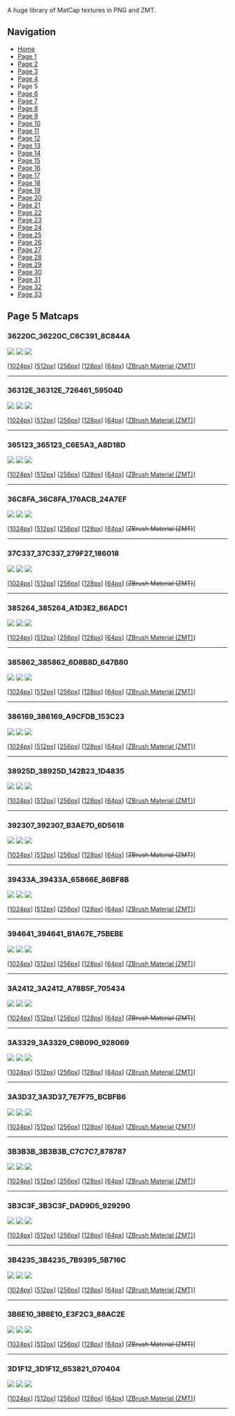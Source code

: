 A huge library of MatCap textures in PNG and ZMT.


## Navigation
* [Home](/)
* [Page 1](PAGE-1.md)
* [Page 2](PAGE-2.md)
* [Page 3](PAGE-3.md)
* [Page 4](PAGE-4.md)
* Page 5
* [Page 6](PAGE-6.md)
* [Page 7](PAGE-7.md)
* [Page 8](PAGE-8.md)
* [Page 9](PAGE-9.md)
* [Page 10](PAGE-10.md)
* [Page 11](PAGE-11.md)
* [Page 12](PAGE-12.md)
* [Page 13](PAGE-13.md)
* [Page 14](PAGE-14.md)
* [Page 15](PAGE-15.md)
* [Page 16](PAGE-16.md)
* [Page 17](PAGE-17.md)
* [Page 18](PAGE-18.md)
* [Page 19](PAGE-19.md)
* [Page 20](PAGE-20.md)
* [Page 21](PAGE-21.md)
* [Page 22](PAGE-22.md)
* [Page 23](PAGE-23.md)
* [Page 24](PAGE-24.md)
* [Page 25](PAGE-25.md)
* [Page 26](PAGE-26.md)
* [Page 27](PAGE-27.md)
* [Page 28](PAGE-28.md)
* [Page 29](PAGE-29.md)
* [Page 30](PAGE-30.md)
* [Page 31](PAGE-31.md)
* [Page 32](PAGE-32.md)
* [Page 33](PAGE-33.md)
## Page 5 Matcaps
### 36220C_36220C_C6C391_8C844A
![](preview/36220C_36220C_C6C391_8C844A-preview.png)
![](thumbnail/36220C_36220C_C6C391_8C844A.jpg)
![](palette/36220C_36220C_C6C391_8C844A-palette.png)

[[1024px](https://github.com/nidorx/matcaps/raw/master/1024/36220C_36220C_C6C391_8C844A.png)]
[[512px](https://github.com/nidorx/matcaps/raw/master/512/36220C_36220C_C6C391_8C844A-512px.png)]
[[256px](https://github.com/nidorx/matcaps/raw/master/256/36220C_36220C_C6C391_8C844A-256px.png)]
[[128px](https://github.com/nidorx/matcaps/raw/master/128/36220C_36220C_C6C391_8C844A-128px.png)]
[[64px](https://github.com/nidorx/matcaps/raw/master/64/36220C_36220C_C6C391_8C844A-64px.png)]
[[ZBrush Material (ZMT)](https://github.com/nidorx/matcaps/raw/master/zmt/36220C_36220C_C6C391_8C844A.zmt)]

---
### 36312E_36312E_726461_59504D
![](preview/36312E_36312E_726461_59504D-preview.png)
![](thumbnail/36312E_36312E_726461_59504D.jpg)
![](palette/36312E_36312E_726461_59504D-palette.png)

[[1024px](https://github.com/nidorx/matcaps/raw/master/1024/36312E_36312E_726461_59504D.png)]
[[512px](https://github.com/nidorx/matcaps/raw/master/512/36312E_36312E_726461_59504D-512px.png)]
[[256px](https://github.com/nidorx/matcaps/raw/master/256/36312E_36312E_726461_59504D-256px.png)]
[[128px](https://github.com/nidorx/matcaps/raw/master/128/36312E_36312E_726461_59504D-128px.png)]
[[64px](https://github.com/nidorx/matcaps/raw/master/64/36312E_36312E_726461_59504D-64px.png)]
[[ZBrush Material (ZMT)](https://github.com/nidorx/matcaps/raw/master/zmt/36312E_36312E_726461_59504D.zmt)]

---
### 365123_365123_C6E5A3_A8D18D
![](preview/365123_365123_C6E5A3_A8D18D-preview.png)
![](thumbnail/365123_365123_C6E5A3_A8D18D.jpg)
![](palette/365123_365123_C6E5A3_A8D18D-palette.png)

[[1024px](https://github.com/nidorx/matcaps/raw/master/1024/365123_365123_C6E5A3_A8D18D.png)]
[[512px](https://github.com/nidorx/matcaps/raw/master/512/365123_365123_C6E5A3_A8D18D-512px.png)]
[[256px](https://github.com/nidorx/matcaps/raw/master/256/365123_365123_C6E5A3_A8D18D-256px.png)]
[[128px](https://github.com/nidorx/matcaps/raw/master/128/365123_365123_C6E5A3_A8D18D-128px.png)]
[[64px](https://github.com/nidorx/matcaps/raw/master/64/365123_365123_C6E5A3_A8D18D-64px.png)]
[[ZBrush Material (ZMT)](https://github.com/nidorx/matcaps/raw/master/zmt/365123_365123_C6E5A3_A8D18D.zmt)]

---
### 36C8FA_36C8FA_176ACB_24A7EF
![](preview/36C8FA_36C8FA_176ACB_24A7EF-preview.png)
![](thumbnail/36C8FA_36C8FA_176ACB_24A7EF.jpg)
![](palette/36C8FA_36C8FA_176ACB_24A7EF-palette.png)

[[1024px](https://github.com/nidorx/matcaps/raw/master/1024/36C8FA_36C8FA_176ACB_24A7EF.png)]
[[512px](https://github.com/nidorx/matcaps/raw/master/512/36C8FA_36C8FA_176ACB_24A7EF-512px.png)]
[[256px](https://github.com/nidorx/matcaps/raw/master/256/36C8FA_36C8FA_176ACB_24A7EF-256px.png)]
[[128px](https://github.com/nidorx/matcaps/raw/master/128/36C8FA_36C8FA_176ACB_24A7EF-128px.png)]
[[64px](https://github.com/nidorx/matcaps/raw/master/64/36C8FA_36C8FA_176ACB_24A7EF-64px.png)]
[~~ZBrush Material (ZMT)~~]

---
### 37C337_37C337_279F27_186018
![](preview/37C337_37C337_279F27_186018-preview.png)
![](thumbnail/37C337_37C337_279F27_186018.jpg)
![](palette/37C337_37C337_279F27_186018-palette.png)

[[1024px](https://github.com/nidorx/matcaps/raw/master/1024/37C337_37C337_279F27_186018.png)]
[[512px](https://github.com/nidorx/matcaps/raw/master/512/37C337_37C337_279F27_186018-512px.png)]
[[256px](https://github.com/nidorx/matcaps/raw/master/256/37C337_37C337_279F27_186018-256px.png)]
[[128px](https://github.com/nidorx/matcaps/raw/master/128/37C337_37C337_279F27_186018-128px.png)]
[[64px](https://github.com/nidorx/matcaps/raw/master/64/37C337_37C337_279F27_186018-64px.png)]
[~~ZBrush Material (ZMT)~~]

---
### 385264_385264_A1D3E2_86ADC1
![](preview/385264_385264_A1D3E2_86ADC1-preview.png)
![](thumbnail/385264_385264_A1D3E2_86ADC1.jpg)
![](palette/385264_385264_A1D3E2_86ADC1-palette.png)

[[1024px](https://github.com/nidorx/matcaps/raw/master/1024/385264_385264_A1D3E2_86ADC1.png)]
[[512px](https://github.com/nidorx/matcaps/raw/master/512/385264_385264_A1D3E2_86ADC1-512px.png)]
[[256px](https://github.com/nidorx/matcaps/raw/master/256/385264_385264_A1D3E2_86ADC1-256px.png)]
[[128px](https://github.com/nidorx/matcaps/raw/master/128/385264_385264_A1D3E2_86ADC1-128px.png)]
[[64px](https://github.com/nidorx/matcaps/raw/master/64/385264_385264_A1D3E2_86ADC1-64px.png)]
[[ZBrush Material (ZMT)](https://github.com/nidorx/matcaps/raw/master/zmt/385264_385264_A1D3E2_86ADC1.zmt)]

---
### 385862_385862_6D8B8D_647B80
![](preview/385862_385862_6D8B8D_647B80-preview.png)
![](thumbnail/385862_385862_6D8B8D_647B80.jpg)
![](palette/385862_385862_6D8B8D_647B80-palette.png)

[[1024px](https://github.com/nidorx/matcaps/raw/master/1024/385862_385862_6D8B8D_647B80.png)]
[[512px](https://github.com/nidorx/matcaps/raw/master/512/385862_385862_6D8B8D_647B80-512px.png)]
[[256px](https://github.com/nidorx/matcaps/raw/master/256/385862_385862_6D8B8D_647B80-256px.png)]
[[128px](https://github.com/nidorx/matcaps/raw/master/128/385862_385862_6D8B8D_647B80-128px.png)]
[[64px](https://github.com/nidorx/matcaps/raw/master/64/385862_385862_6D8B8D_647B80-64px.png)]
[[ZBrush Material (ZMT)](https://github.com/nidorx/matcaps/raw/master/zmt/385862_385862_6D8B8D_647B80.zmt)]

---
### 386169_386169_A9CFDB_153C23
![](preview/386169_386169_A9CFDB_153C23-preview.png)
![](thumbnail/386169_386169_A9CFDB_153C23.jpg)
![](palette/386169_386169_A9CFDB_153C23-palette.png)

[[1024px](https://github.com/nidorx/matcaps/raw/master/1024/386169_386169_A9CFDB_153C23.png)]
[[512px](https://github.com/nidorx/matcaps/raw/master/512/386169_386169_A9CFDB_153C23-512px.png)]
[[256px](https://github.com/nidorx/matcaps/raw/master/256/386169_386169_A9CFDB_153C23-256px.png)]
[[128px](https://github.com/nidorx/matcaps/raw/master/128/386169_386169_A9CFDB_153C23-128px.png)]
[[64px](https://github.com/nidorx/matcaps/raw/master/64/386169_386169_A9CFDB_153C23-64px.png)]
[[ZBrush Material (ZMT)](https://github.com/nidorx/matcaps/raw/master/zmt/386169_386169_A9CFDB_153C23.zmt)]

---
### 38925D_38925D_142B23_1D4835
![](preview/38925D_38925D_142B23_1D4835-preview.png)
![](thumbnail/38925D_38925D_142B23_1D4835.jpg)
![](palette/38925D_38925D_142B23_1D4835-palette.png)

[[1024px](https://github.com/nidorx/matcaps/raw/master/1024/38925D_38925D_142B23_1D4835.png)]
[[512px](https://github.com/nidorx/matcaps/raw/master/512/38925D_38925D_142B23_1D4835-512px.png)]
[[256px](https://github.com/nidorx/matcaps/raw/master/256/38925D_38925D_142B23_1D4835-256px.png)]
[[128px](https://github.com/nidorx/matcaps/raw/master/128/38925D_38925D_142B23_1D4835-128px.png)]
[[64px](https://github.com/nidorx/matcaps/raw/master/64/38925D_38925D_142B23_1D4835-64px.png)]
[[ZBrush Material (ZMT)](https://github.com/nidorx/matcaps/raw/master/zmt/38925D_38925D_142B23_1D4835.zmt)]

---
### 392307_392307_B3AE7D_6D5618
![](preview/392307_392307_B3AE7D_6D5618-preview.png)
![](thumbnail/392307_392307_B3AE7D_6D5618.jpg)
![](palette/392307_392307_B3AE7D_6D5618-palette.png)

[[1024px](https://github.com/nidorx/matcaps/raw/master/1024/392307_392307_B3AE7D_6D5618.png)]
[[512px](https://github.com/nidorx/matcaps/raw/master/512/392307_392307_B3AE7D_6D5618-512px.png)]
[[256px](https://github.com/nidorx/matcaps/raw/master/256/392307_392307_B3AE7D_6D5618-256px.png)]
[[128px](https://github.com/nidorx/matcaps/raw/master/128/392307_392307_B3AE7D_6D5618-128px.png)]
[[64px](https://github.com/nidorx/matcaps/raw/master/64/392307_392307_B3AE7D_6D5618-64px.png)]
[~~ZBrush Material (ZMT)~~]

---
### 39433A_39433A_65866E_86BF8B
![](preview/39433A_39433A_65866E_86BF8B-preview.png)
![](thumbnail/39433A_39433A_65866E_86BF8B.jpg)
![](palette/39433A_39433A_65866E_86BF8B-palette.png)

[[1024px](https://github.com/nidorx/matcaps/raw/master/1024/39433A_39433A_65866E_86BF8B.png)]
[[512px](https://github.com/nidorx/matcaps/raw/master/512/39433A_39433A_65866E_86BF8B-512px.png)]
[[256px](https://github.com/nidorx/matcaps/raw/master/256/39433A_39433A_65866E_86BF8B-256px.png)]
[[128px](https://github.com/nidorx/matcaps/raw/master/128/39433A_39433A_65866E_86BF8B-128px.png)]
[[64px](https://github.com/nidorx/matcaps/raw/master/64/39433A_39433A_65866E_86BF8B-64px.png)]
[[ZBrush Material (ZMT)](https://github.com/nidorx/matcaps/raw/master/zmt/39433A_39433A_65866E_86BF8B.zmt)]

---
### 394641_394641_B1A67E_75BEBE
![](preview/394641_394641_B1A67E_75BEBE-preview.png)
![](thumbnail/394641_394641_B1A67E_75BEBE.jpg)
![](palette/394641_394641_B1A67E_75BEBE-palette.png)

[[1024px](https://github.com/nidorx/matcaps/raw/master/1024/394641_394641_B1A67E_75BEBE.png)]
[[512px](https://github.com/nidorx/matcaps/raw/master/512/394641_394641_B1A67E_75BEBE-512px.png)]
[[256px](https://github.com/nidorx/matcaps/raw/master/256/394641_394641_B1A67E_75BEBE-256px.png)]
[[128px](https://github.com/nidorx/matcaps/raw/master/128/394641_394641_B1A67E_75BEBE-128px.png)]
[[64px](https://github.com/nidorx/matcaps/raw/master/64/394641_394641_B1A67E_75BEBE-64px.png)]
[[ZBrush Material (ZMT)](https://github.com/nidorx/matcaps/raw/master/zmt/394641_394641_B1A67E_75BEBE.zmt)]

---
### 3A2412_3A2412_A78B5F_705434
![](preview/3A2412_3A2412_A78B5F_705434-preview.png)
![](thumbnail/3A2412_3A2412_A78B5F_705434.jpg)
![](palette/3A2412_3A2412_A78B5F_705434-palette.png)

[[1024px](https://github.com/nidorx/matcaps/raw/master/1024/3A2412_3A2412_A78B5F_705434.png)]
[[512px](https://github.com/nidorx/matcaps/raw/master/512/3A2412_3A2412_A78B5F_705434-512px.png)]
[[256px](https://github.com/nidorx/matcaps/raw/master/256/3A2412_3A2412_A78B5F_705434-256px.png)]
[[128px](https://github.com/nidorx/matcaps/raw/master/128/3A2412_3A2412_A78B5F_705434-128px.png)]
[[64px](https://github.com/nidorx/matcaps/raw/master/64/3A2412_3A2412_A78B5F_705434-64px.png)]
[~~ZBrush Material (ZMT)~~]

---
### 3A3329_3A3329_C9B090_928069
![](preview/3A3329_3A3329_C9B090_928069-preview.png)
![](thumbnail/3A3329_3A3329_C9B090_928069.jpg)
![](palette/3A3329_3A3329_C9B090_928069-palette.png)

[[1024px](https://github.com/nidorx/matcaps/raw/master/1024/3A3329_3A3329_C9B090_928069.png)]
[[512px](https://github.com/nidorx/matcaps/raw/master/512/3A3329_3A3329_C9B090_928069-512px.png)]
[[256px](https://github.com/nidorx/matcaps/raw/master/256/3A3329_3A3329_C9B090_928069-256px.png)]
[[128px](https://github.com/nidorx/matcaps/raw/master/128/3A3329_3A3329_C9B090_928069-128px.png)]
[[64px](https://github.com/nidorx/matcaps/raw/master/64/3A3329_3A3329_C9B090_928069-64px.png)]
[[ZBrush Material (ZMT)](https://github.com/nidorx/matcaps/raw/master/zmt/3A3329_3A3329_C9B090_928069.zmt)]

---
### 3A3D37_3A3D37_7E7F75_BCBFB6
![](preview/3A3D37_3A3D37_7E7F75_BCBFB6-preview.png)
![](thumbnail/3A3D37_3A3D37_7E7F75_BCBFB6.jpg)
![](palette/3A3D37_3A3D37_7E7F75_BCBFB6-palette.png)

[[1024px](https://github.com/nidorx/matcaps/raw/master/1024/3A3D37_3A3D37_7E7F75_BCBFB6.png)]
[[512px](https://github.com/nidorx/matcaps/raw/master/512/3A3D37_3A3D37_7E7F75_BCBFB6-512px.png)]
[[256px](https://github.com/nidorx/matcaps/raw/master/256/3A3D37_3A3D37_7E7F75_BCBFB6-256px.png)]
[[128px](https://github.com/nidorx/matcaps/raw/master/128/3A3D37_3A3D37_7E7F75_BCBFB6-128px.png)]
[[64px](https://github.com/nidorx/matcaps/raw/master/64/3A3D37_3A3D37_7E7F75_BCBFB6-64px.png)]
[[ZBrush Material (ZMT)](https://github.com/nidorx/matcaps/raw/master/zmt/3A3D37_3A3D37_7E7F75_BCBFB6.zmt)]

---
### 3B3B3B_3B3B3B_C7C7C7_878787
![](preview/3B3B3B_3B3B3B_C7C7C7_878787-preview.png)
![](thumbnail/3B3B3B_3B3B3B_C7C7C7_878787.jpg)
![](palette/3B3B3B_3B3B3B_C7C7C7_878787-palette.png)

[[1024px](https://github.com/nidorx/matcaps/raw/master/1024/3B3B3B_3B3B3B_C7C7C7_878787.png)]
[[512px](https://github.com/nidorx/matcaps/raw/master/512/3B3B3B_3B3B3B_C7C7C7_878787-512px.png)]
[[256px](https://github.com/nidorx/matcaps/raw/master/256/3B3B3B_3B3B3B_C7C7C7_878787-256px.png)]
[[128px](https://github.com/nidorx/matcaps/raw/master/128/3B3B3B_3B3B3B_C7C7C7_878787-128px.png)]
[[64px](https://github.com/nidorx/matcaps/raw/master/64/3B3B3B_3B3B3B_C7C7C7_878787-64px.png)]
[[ZBrush Material (ZMT)](https://github.com/nidorx/matcaps/raw/master/zmt/3B3B3B_3B3B3B_C7C7C7_878787.zmt)]

---
### 3B3C3F_3B3C3F_DAD9D5_929290
![](preview/3B3C3F_3B3C3F_DAD9D5_929290-preview.png)
![](thumbnail/3B3C3F_3B3C3F_DAD9D5_929290.jpg)
![](palette/3B3C3F_3B3C3F_DAD9D5_929290-palette.png)

[[1024px](https://github.com/nidorx/matcaps/raw/master/1024/3B3C3F_3B3C3F_DAD9D5_929290.png)]
[[512px](https://github.com/nidorx/matcaps/raw/master/512/3B3C3F_3B3C3F_DAD9D5_929290-512px.png)]
[[256px](https://github.com/nidorx/matcaps/raw/master/256/3B3C3F_3B3C3F_DAD9D5_929290-256px.png)]
[[128px](https://github.com/nidorx/matcaps/raw/master/128/3B3C3F_3B3C3F_DAD9D5_929290-128px.png)]
[[64px](https://github.com/nidorx/matcaps/raw/master/64/3B3C3F_3B3C3F_DAD9D5_929290-64px.png)]
[[ZBrush Material (ZMT)](https://github.com/nidorx/matcaps/raw/master/zmt/3B3C3F_3B3C3F_DAD9D5_929290.zmt)]

---
### 3B4235_3B4235_7B9395_5B716C
![](preview/3B4235_3B4235_7B9395_5B716C-preview.png)
![](thumbnail/3B4235_3B4235_7B9395_5B716C.jpg)
![](palette/3B4235_3B4235_7B9395_5B716C-palette.png)

[[1024px](https://github.com/nidorx/matcaps/raw/master/1024/3B4235_3B4235_7B9395_5B716C.png)]
[[512px](https://github.com/nidorx/matcaps/raw/master/512/3B4235_3B4235_7B9395_5B716C-512px.png)]
[[256px](https://github.com/nidorx/matcaps/raw/master/256/3B4235_3B4235_7B9395_5B716C-256px.png)]
[[128px](https://github.com/nidorx/matcaps/raw/master/128/3B4235_3B4235_7B9395_5B716C-128px.png)]
[[64px](https://github.com/nidorx/matcaps/raw/master/64/3B4235_3B4235_7B9395_5B716C-64px.png)]
[[ZBrush Material (ZMT)](https://github.com/nidorx/matcaps/raw/master/zmt/3B4235_3B4235_7B9395_5B716C.zmt)]

---
### 3B6E10_3B6E10_E3F2C3_88AC2E
![](preview/3B6E10_3B6E10_E3F2C3_88AC2E-preview.png)
![](thumbnail/3B6E10_3B6E10_E3F2C3_88AC2E.jpg)
![](palette/3B6E10_3B6E10_E3F2C3_88AC2E-palette.png)

[[1024px](https://github.com/nidorx/matcaps/raw/master/1024/3B6E10_3B6E10_E3F2C3_88AC2E.png)]
[[512px](https://github.com/nidorx/matcaps/raw/master/512/3B6E10_3B6E10_E3F2C3_88AC2E-512px.png)]
[[256px](https://github.com/nidorx/matcaps/raw/master/256/3B6E10_3B6E10_E3F2C3_88AC2E-256px.png)]
[[128px](https://github.com/nidorx/matcaps/raw/master/128/3B6E10_3B6E10_E3F2C3_88AC2E-128px.png)]
[[64px](https://github.com/nidorx/matcaps/raw/master/64/3B6E10_3B6E10_E3F2C3_88AC2E-64px.png)]
[~~ZBrush Material (ZMT)~~]

---
### 3D1F12_3D1F12_653821_070404
![](preview/3D1F12_3D1F12_653821_070404-preview.png)
![](thumbnail/3D1F12_3D1F12_653821_070404.jpg)
![](palette/3D1F12_3D1F12_653821_070404-palette.png)

[[1024px](https://github.com/nidorx/matcaps/raw/master/1024/3D1F12_3D1F12_653821_070404.png)]
[[512px](https://github.com/nidorx/matcaps/raw/master/512/3D1F12_3D1F12_653821_070404-512px.png)]
[[256px](https://github.com/nidorx/matcaps/raw/master/256/3D1F12_3D1F12_653821_070404-256px.png)]
[[128px](https://github.com/nidorx/matcaps/raw/master/128/3D1F12_3D1F12_653821_070404-128px.png)]
[[64px](https://github.com/nidorx/matcaps/raw/master/64/3D1F12_3D1F12_653821_070404-64px.png)]
[[ZBrush Material (ZMT)](https://github.com/nidorx/matcaps/raw/master/zmt/3D1F12_3D1F12_653821_070404.zmt)]

---